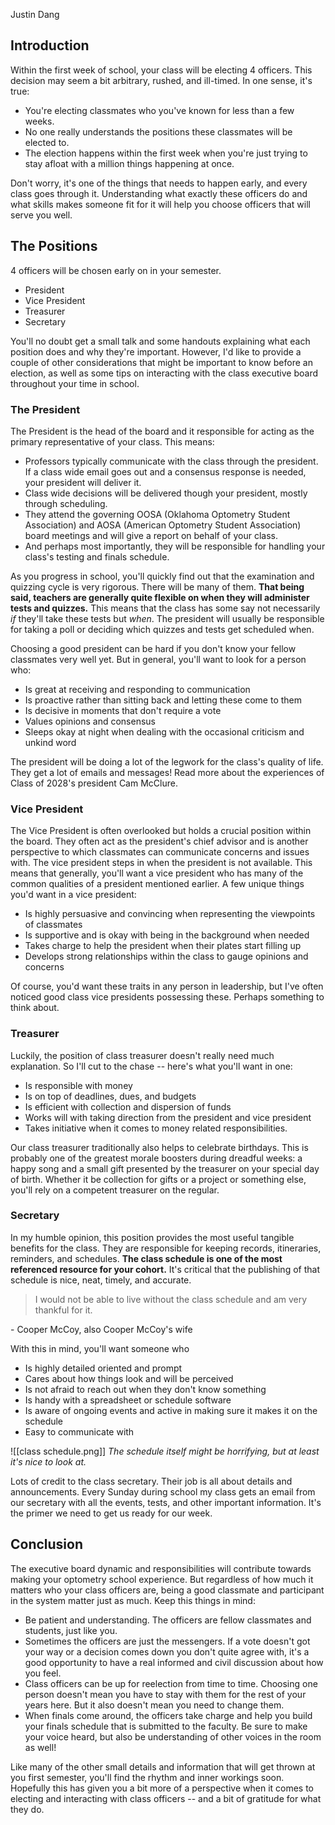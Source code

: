 Justin Dang

## Introduction
Within the first week of school, your class will be electing 4 officers. This decision may seem a bit arbitrary, rushed, and ill-timed. In one sense, it's true:

- You're electing classmates who you've known for less than a few weeks.
- No one really understands the positions these classmates will be elected to.
- The election happens within the first week when you're just trying to stay afloat with a million things happening at once.

Don't worry, it's one of the things that needs to happen early, and every class goes through it. Understanding what exactly these officers do and what skills makes someone fit for it will help you choose officers that will serve you well. 

## The Positions
4 officers will be chosen early on in your semester. 

- President
- Vice President
- Treasurer
- Secretary

You'll no doubt get a small talk and some handouts explaining what each position does and why they're important. However, I'd like to provide a couple of other considerations that might be important to know before an election, as well as some tips on interacting with the class executive board throughout your time in school.

### The President
The President is the head of the board and it responsible for acting as the primary representative of your class. This means:

- Professors typically communicate with the class through the president. If a class wide email goes out and a consensus response is needed, your president will deliver it.
- Class wide decisions will be delivered though your president, mostly through scheduling. 
- They attend the governing OOSA (Oklahoma Optometry Student Association) and AOSA (American Optometry Student Association) board meetings and will give a report on behalf of your class.
- And perhaps most importantly, they will be responsible for handling your class's testing and finals schedule. 

As you progress in school, you'll quickly find out that the examination and quizzing cycle is very rigorous. There will be many of them. **That being said, teachers are generally quite flexible on when they will administer tests and quizzes.** This means that the class has some say not necessarily *if* they'll take these tests but *when*. The president will usually be responsible for taking a poll or deciding which quizzes and tests get scheduled when. 

Choosing a good president can be hard if you don't know your fellow classmates very well yet. But in general, you'll want to look for a person who:

- Is great at receiving and responding to communication
- Is proactive rather than sitting back and letting these come to them
- Is decisive in moments that don't require a vote
- Values opinions and consensus
- Sleeps okay at night when dealing with the occasional criticism and unkind word

The president will be doing a lot of the legwork for the class's quality of life. They get a lot of emails and messages! Read more about the experiences of Class of 2028's president Cam McClure. 

### Vice President
The Vice President is often overlooked but holds a crucial position within the board. They often act as the president's chief advisor and is another perspective to which classmates can communicate concerns and issues with. The vice president steps in when the president is not available. This means that generally, you'll want a vice president who has many of the common qualities of a president mentioned earlier. A few unique things you'd want in a vice president:

- Is highly persuasive and convincing when representing the viewpoints of classmates
- Is supportive and is okay with being in the background when needed
- Takes charge to help the president when their plates start filling up
- Develops strong relationships within the class to gauge opinions and concerns

Of course, you'd want these traits in any person in leadership, but I've often noticed good class vice presidents possessing these. Perhaps something to think about.

### Treasurer
Luckily, the position of class treasurer doesn't really need much explanation. So I'll cut to the chase -- here's what you'll want in one:

- Is responsible with money
- Is on top of deadlines, dues, and budgets
- Is efficient with collection and dispersion of funds
- Works will with taking direction from the president and vice president
- Takes initiative when it comes to money related responsibilities. 

Our class treasurer traditionally also helps to celebrate birthdays. This is probably one of the greatest morale boosters during dreadful weeks: a happy song and a small gift presented by the treasurer on your special day of birth. Whether it be collection for gifts or a project or something else, you'll rely on a competent treasurer on the regular. 

### Secretary
In my humble opinion, this position provides the most useful tangible benefits for the class. They are responsible for keeping records, itineraries, reminders, and schedules. **The class schedule is one of the most referenced resource for your cohort.** It's critical that the publishing of that schedule is nice, neat, timely, and accurate.

> I would not be able to live without the class schedule and am very thankful for it.

\- Cooper McCoy, also Cooper McCoy's wife

With this in mind, you'll want someone who

- Is highly detailed oriented and prompt
- Cares about how things look and will be perceived
- Is not afraid to reach out when they don't know something
- Is handy with a spreadsheet or schedule software
- Is aware of ongoing events and active in making sure it makes it on the schedule
- Easy to communicate with

![[class schedule.png]]![]()
*The schedule itself might be horrifying, but at least it's nice to look at.*

Lots of credit to the class secretary. Their job is all about details and announcements. Every Sunday during school my class gets an email from our secretary with all the events, tests, and other important information. It's the primer we need to get us ready for our week.

## Conclusion
The executive board dynamic and responsibilities will contribute towards making your optometry school experience. But regardless of how much it matters who your class officers are, being a good classmate and participant in the system matter just as much. Keep this things in mind:

- Be patient and understanding. The officers are fellow classmates and students, just like you.
- Sometimes the officers are just the messengers. If a vote doesn't got your way or a decision comes down you don't quite agree with, it's a good opportunity to have a real informed and civil discussion about how you feel.
- Class officers can be up for reelection from time to time. Choosing one person doesn't mean you have to stay with them for the rest of your years here. But it also doesn't mean you need to change them.
- When finals come around, the officers take charge and help you build your finals schedule that is submitted to the faculty. Be sure to make your voice heard, but also be understanding of other voices in the room as well!

Like many of the other small details and information that will get thrown at you first semester, you'll find the rhythm and inner workings soon. Hopefully this has given you a bit more of a perspective when it comes to electing and interacting with class officers -- and a bit of gratitude for what they do.